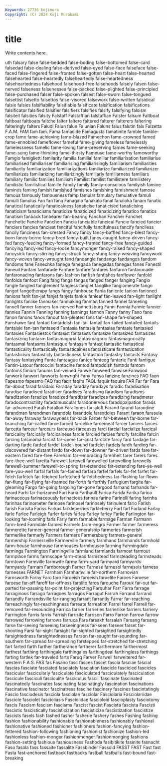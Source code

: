```yaml
---
Keywords: 27736 kojimura
Copyright: (C) 2024 Koji Murakami
---
```


# title

Write contents here.



uth falsary false
false-bedded false-boding false-bottomed false-card falsedad false-dealing false-derived false-eyed false-face falseface
false-faced false-fingered false-fronted false-gotten false-heart false-hearted falsehearted false-heartedly falseheartedly false-heartedness
falseheartedness falsehood falsehood-free falsehoods falsely falsen false-nerved falseness falsenesses false-packed
false-plighted false-principled false-purchased falser false-spoken falsest false-sworn false-tongued falsettist falsetto
falsettos false-visored falsework false-written falsidical falsie falsies falsifiability falsifiable falsificate
falsification falsifications falsificator falsified falsifier falsifiers falsifies falsify falsifying falsism
falsiteit falsities falsity Falstaff Falstaffian falstaffian Falster falsum Faltboat faltboat
faltboats faltche falter faltere faltered falterer falterers faltering falteringly falters
Faludi Falun falun Falunian Faluns falus falutin falx Falzetta F.A.M.
FAM fam fam. Fama famacide Famagusta famatinite famble famble-crop fame
fame-achieving fame-blazed Famechon fame-crowned famed fame-ennobled fameflower fameful fame-giving fameless
famelessly famelessness famelic fame-loving fame-preserving fames fame-seeking fame-sung fame-thirsting fame-thirsty
Fameuse fame-worthy fameworthy Famgio famiglietti familarity familia familial familiar familiarisation
familiarise familiarised familiariser familiarising familiarisingly familiarism familiarities familiarity familiarization familiarizations
familiarize familiarized familiarizer familiarizes familiarizing familiarizingly familiarly familiarness familiars familiary
familic families familism Familist familist familistere familistery familistic familistical famille
Family family family-conscious familyish famine famines faming famish famished famishes
famishing famishment famose famous famously famousness famp famular famulary famulative
famuli famulli famulus Fan fan fana Fanagalo fanakalo fanal fanaloka
fanam fanatic fanatical fanatically fanaticalness fanaticise fanaticised fanaticising fanaticism fanaticisms
fanaticize fanaticized fanaticizing fanatico fanatics fanatism fanback fanbearer fan-bearing Fanchan
Fancher Fanchet Fanchette Fanchie Fanchon Fancia fanciable fancical Fancie fancied
fancier fanciers fancies fanciest fanciful fancifully fancifulness fancify fanciless fancily
fanciness fan-crested Fancy fancy fancy-baffled fancy-blest fancy-born fancy-borne fancy-bred fancy-built
fancy-caught fancy-driven fancy-fed fancy-feeding fancy-formed fancy-framed fancy-free fancy-guided fancying fancy-led
fancy-loose fancymonger fancy-raised fancy-shaped fancysick fancy-stirring fancy-struck fancy-stung fancy-weaving fancywork
fancy-woven fancy-wrought fand fandangle fandango fandangos fandom fandoms fane Fanechka
fanega fanegada fanegadas fanegas fanes Fanestil Faneuil Fanfani fanfarade Fanfare
fanfare fanfares fanfaron fanfaronade fanfaronading fanfarons fan-fashion fanfish fanfishes fanflower
fanfold fanfolds fanfoot Fang fang fanga fangas fanged fanger fanging
Fangio fangle fangled fanglement fangless fanglet fanglike fanglomerate fango fangot
fangotherapy fangs fangy fanhouse Fania faniente fanion fanioned fanions fanit
fan-jet fanjet fanjets fankle fanleaf fan-leaved fan-light fanlight fanlights fanlike
fanmaker fanmaking fanman fanned fannel fanneling fannell fanner fanners fan-nerved
Fannettsburg Fanni Fannia Fannie fannier fannies Fannin Fanning fanning fannings
fannon Fanny fanny Fano fano fanon fanons fanos fanout fan-pleated
fans fan-shape fan-shaped Fanshawe fant fantad fantaddish fan-tail fantail fan-tailed
fantailed fantails fantaisie fan-tan fantaseid Fantasia fantasia fantasias fantasie fantasied
fantasies Fantasiestck fantasist fantasists fantasize fantasized fantasizes fantasizing fantasm fantasmagoria
fantasmagoric fantasmagorically fantasmal fantasms fantasque fantassin fantast fantastic fantastical fantasticality
fantastically fantasticalness fantasticate fantastication fantasticism fantasticly fantasticness fantastico fantastry fantasts
Fantasy fantasy fantasying Fante fanteague fantee fanteeg fanterie Fanti fantigue
Fantin-Latour fantoccini fantocine fantod fantoddish fantods fantom fantoms fanum fanums
fan-veined Fanwe fanweed fanwise Fanwood fanwork fanwort fanworts fanwright Fany
Fanya fanzine fanzines FAO faon Fapesmo fapesmo FAQ faq faqir
faqirs FAQL faquir faquirs FAR Far far Fara far-about farad
faradaic Faraday faraday faradays faradic faradisation faradise faradised faradiser faradises
faradising faradism faradisms faradization faradize faradized faradizer faradizes faradizing faradmeter
faradocontractility faradomuscular faradonervous faradopalpation farads far-advanced Farah Farallon Farallones far-aloft
Farand farand farandine farandman farandmen farandola farandole farandoles Farant faraon
farasula far-away faraway farawayness far-back Farber far-between far-borne far-branching far-called
farce farced farcelike farcemeat farcer farcers farces farcetta farceur farceurs
farceuse farceuses farci farcial farcialize farcical farcicality farcically farcicalness farcie
farcied farcies farcify farcilite farcin farcing farcinoma farcist far-come far-cost
farctate farcy fard fardage far-darting farde farded fardel fardel-bound fardelet
fardels fardh farding far-discovered far-distant fardo far-down far-downer far-driven fards
fare far-eastern fared fare-free Fareham far-embracing farenheit farer farers fares
fare-thee-well faretta Farewell farewell farewelled farewelling farewells farewell-summer farewell-to-spring far-extended
far-extending fare-ye-well fare-you-well farfal farfals far-famed farfara farfel farfels far-fet
farfet far-fetch farfetch far-fetched farfetched farfetchedness far-flashing far-flown far-flung far-flying
far-foamed far-forth farforthly Farfugium fargite far-gleaming Fargo far-going fargoing far-gone
fargood farhand farhands far-heard Farhi far-horizoned Fari Faria Faribault Farica
Farida Farika farina farinaceous farinaceously farinacious farinas farine Farinelli faring
farinha farinhas farinometer farinose farinosel farinosely farinulent fario Farish farish
Farisita Fariss Farkas farkleberries farkleberry Farl farl Farland Farlay farle
Farlee Farleigh Farler farles farleu Farley farley Farlie Farlington far-looking
far-looming farls Farly farm farmable farmage Farman Farmann farm-bred Farmdale
farmed Farmelo farm-engro Farmer farmer farmeress farmerette farmer-general farmer-generalship farmeries
farmerish farmerlike farmerly Farmers farmers Farmersburg farmers-general farmership Farmersville Farmerville
farmery farmhand farmhands farmhold farm-house farmhouse farmhouses farmhousey farming Farmingdale
farmings Farmington Farmingville farmland farmlands farmost farmout farmplace farms farmscape
farm-stead farmstead farmsteading farmsteads farmtown Farmville farmwife farmy farm-yard farmyard
farmyards farmyardy Farnam Farnborough Farner Farnese farnesol farnesols farness farnesses
FARNET Farnham Farnhamville far-northern Farnovian Farnsworth Farny Faro faro Faroeish
faroeish faroelite Faroes Faroese faroese far-off faroff far-offness farolito faros
farouche Farouk far-out far-parted far-passing far-point far-projecting Farquhar Farr Farra
farrage farraginous farrago farragoes farragos Farragut Farrah Farrand farrand farrandly
Farrandsville far-ranging farrant farrantly Farrar far-reaching farreachingly far-reachingness farreate farreation
Farrel farrel Farrell far-removed far-resounding Farrica farrier farrieries farrierlike farriers
farriery Farrington Farris farris Farrish farrisite Farrison Farro Farron Farrow
farrow farrowed farrowing farrows farruca Fars farsakh farsalah Farsang farsang
farse far-seeing farseeing farseeingness far-seen farseer farset far-shooting Farsi far-sight
farsight far-sighted farsighted farsightedly farsightedness farsightednesses Farson far-sought far-sounding far-southern
far-spread far-spreading farstepped far-stretched far-stretching fart farted farth farther fartherance
fartherer farthermore farthermost farthest farthing farthingale farthingales farthingdeal farthingless farthings
farting fartlek far-traveled farts Faruq Farver Farwell farweltered far-western F.A.S.
FAS fas Fasano fasc fasces fascet fascia fasciae fascial fascias
fasciate fasciated fasciately fasciation fascicle fascicled fascicles fascicular fascicularly fasciculate
fasciculated fasciculately fasciculation fascicule fasciculi fasciculite fasciculus fascili fascinate fascinated
fascinatedly fascinates fascinating fascinatingly fascination fascinations fascinative fascinator fascinatress fascine
fascinery fascines fascintatingly Fascio fasciodesis fasciola fasciolae fasciolar Fasciolaria Fasciolariidae
fasciole fasciolet fascioliasis Fasciolidae fascioloid fascioplasty fasciotomy fascis Fascism fascism
fascisms Fascist fascist Fascista fascista Fascisti fascistic fascistically fascisticization fascisticize
fascistization fascistize fascists fasels fash fashed fasher fasherie fashery fashes
Fashing fashing fashion fashionability fashionable fashionableness fashionably fashional fashionative fashioned
fashioner fashioners fashion-fancying fashion-fettered fashion-following fashioning fashionist fashionize fashion-led fashionless
fashion-monger fashionmonger fashionmonging fashions fashion-setting fashious fashiousness Fashoda fasibitikite fasinite
fasnacht Faso fasola fass fassaite fassalite Fassbinder Fassold FASST FAST
Fast fast Fasta fast-anchored fastback fastbacks fastball fastballs fast-bound fast-breaking
